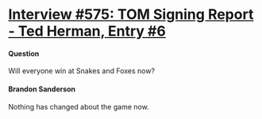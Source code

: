 # [Interview #575: TOM Signing Report - Ted Herman, Entry #6](https://www.theoryland.com/intvmain.php?i=575#6)

#### Question

Will everyone win at Snakes and Foxes now?

#### Brandon Sanderson

Nothing has changed about the game now.

